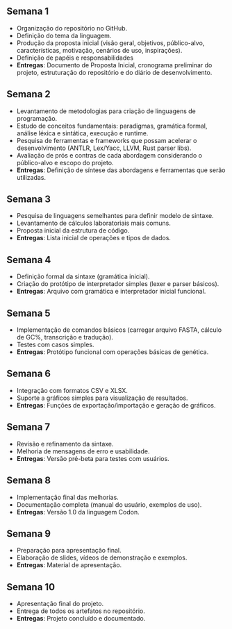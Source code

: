 ## Semana 1
- Organização do repositório no GitHub.
- Definição do tema da linguagem.
- Produção da proposta inicial (visão geral, objetivos, público-alvo, características, motivação, cenários de uso, inspirações).
- Definição de papéis e responsabilidades
- **Entregas**: Documento de Proposta Inicial, cronograma preliminar do projeto, estruturação do repositório e do diário de desenvolvimento.
## Semana 2
- Levantamento de metodologias para criação de linguagens de programação.
- Estudo de conceitos fundamentais: paradigmas, gramática formal, análise léxica e sintática, execução e runtime.
- Pesquisa de ferramentas e frameworks que possam acelerar o desenvolvimento (ANTLR, Lex/Yacc, LLVM, Rust parser libs).
- Avaliação de prós e contras de cada abordagem considerando o público-alvo e escopo do projeto.
- **Entregas**: Definição de síntese das abordagens e ferramentas que serão utilizadas.
## Semana 3
- Pesquisa de linguagens semelhantes para definir modelo de sintaxe.
- Levantamento de cálculos laboratoriais mais comuns.
- Proposta inicial da estrutura de código.
- **Entregas**: Lista inicial de operações e tipos de dados.
## Semana 4
- Definição formal da sintaxe (gramática inicial).
- Criação do protótipo de interpretador simples (lexer e parser básicos).
- **Entregas**: Arquivo com gramática e interpretador inicial funcional.
## Semana 5
- Implementação de comandos básicos (carregar arquivo FASTA, cálculo de GC%, transcrição e tradução).
- Testes com casos simples.
- **Entregas**: Protótipo funcional com operações básicas de genética.
## Semana 6
- Integração com formatos CSV e XLSX.
- Suporte a gráficos simples para visualização de resultados.
- **Entregas**: Funções de exportação/importação e geração de gráficos.
## Semana 7
- Revisão e refinamento da sintaxe.
- Melhoria de mensagens de erro e usabilidade.
- **Entregas**: Versão pré-beta para testes com usuários.
## Semana 8
- Implementação final das melhorias.
- Documentação completa (manual do usuário, exemplos de uso).
- **Entregas**: Versão 1.0 da linguagem Codon.
## Semana 9
- Preparação para apresentação final.
- Elaboração de slides, vídeos de demonstração e exemplos.
- **Entregas**: Material de apresentação.
## Semana 10
- Apresentação final do projeto.
- Entrega de todos os artefatos no repositório.
- **Entregas**: Projeto concluído e documentado.
